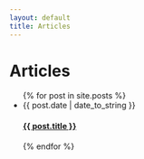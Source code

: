 ```yaml
---
layout: default
title: Articles
---
```


<div id="articles">
  <h1>Articles</h1>
  <ul class="posts noList">
    {% for post in site.posts %}
      <li>
        <span>
          <span class="date">{{ post.date | date_to_string }}</span>
          <h4><a href="{{ post.url }}">{{ post.title }}</a></h4>
        </span>
      </li>
    {% endfor %}
  </ul>
</div>
